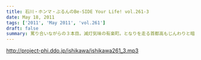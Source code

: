 ```yaml
---
title: 石川・ホンマ・ぶるんのBe-SIDE Your Life! vol.261-3
date: May 18, 2011
tags: ['2011', 'May 2011', 'vol.261']
draft: false
summary: 罵り合いながらの３本目。減灯気味の有楽町。となりを走る首都高もじんわりと暗い。ですが、ビーサイは相変わらずの馬鹿話全開です。NAMAE
---
```


http://project-phi.ddo.jp/ishikawa/ishikawa261_3.mp3